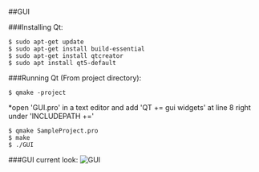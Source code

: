 ##GUI



###Installing Qt:  

    $ sudo apt-get update  
    $ sudo apt-get install build-essential  
    $ sudo apt-get install qtcreator  
    $ sudo apt install qt5-default  



###Running Qt (From project directory):

    $ qmake -project  
*open 'GUI.pro' in a text editor and add 'QT += gui widgets' at line 8 right under 'INCLUDEPATH +='  

    $ qmake SampleProject.pro
    $ make
    $ ./GUI
  


###GUI current look:
![GUI](https://i.imgur.com/acMqOJO.png)
